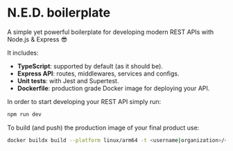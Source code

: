 # N.E.D. boilerplate

A simple yet powerful boilerplate for developing modern REST APIs with Node.js & Express 😎

It includes:

- **TypeScript**: supported by default (as it should be).
- **Express API**: routes, middlewares, services and configs.
- **Unit tests**: with Jest and Supertest.
- **Dockerfile**: production grade Docker image for deploying your API.

In order to start developing your REST API simply run:

```bash
npm run dev
```

To build (and push) the production image of your final product use:

```bash
docker buildx build --platform linux/arm64 -t <username|organization>/<repository> --push .
```
